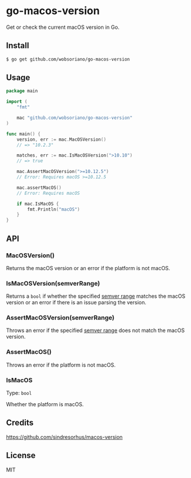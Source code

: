 # go-macos-version

Get or check the current macOS version in Go.

## Install

```bash
$ go get github.com/wobsoriano/go-macos-version
```

## Usage

```go
package main

import (
	"fmt"

	mac "github.com/wobsoriano/go-macos-version"
)

func main() {
	version, err := mac.MacOSVersion()
	// => "10.2.3"

	matches, err := mac.IsMacOSVersion(">10.10")
	// => true

	mac.AssertMacOSVersion(">=10.12.5")
	// Error: Requires macOS >=10.12.5

	mac.assertMacOS()
	// Error: Requires macOS

	if mac.IsMacOS {
		fmt.Println("macOS")
	}
}
```

## API

### MacOSVersion()

Returns the macOS version or an error if the platform is not macOS.

### IsMacOSVersion(semverRange)

Returns a `bool` if whether the specified [semver range](https://github.com/Masterminds/semver#basic-comparisons) matches the macOS version or an error if there is an issue parsing the version.

### AssertMacOSVersion(semverRange)

Throws an error if the specified [semver range](https://github.com/Masterminds/semver#basic-comparisons) does not match the macOS version.

### AssertMacOS()

Throws an error if the platform is not macOS.

### IsMacOS

Type: `bool`

Whether the platform is macOS.

## Credits

https://github.com/sindresorhus/macos-version

## License

MIT
